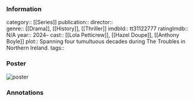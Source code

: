 ### Information
category:: [[Series]]
publication:: 
director::  
genre:: [[Drama]], [[History]], [[Thriller]]
imdbId:: tt31122777
ratingImdb:: N/A
year:: 2024–
cast:: [[Lola Petticrew]], [[Hazel Doupe]], [[Anthony Boyle]]
plot:: Spanning four tumultuous decades during The Troubles in Northern Ireland.
tags::


### Poster
![poster](https://m.media-amazon.com/images/M/MV5BZmE3MzY5ZjQtMjk1NC00MjViLThmMjMtZmRlN2NiY2Y1NzZiXkEyXkFqcGc@._V1_SX300.jpg)


### Annotations
